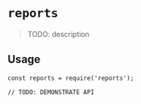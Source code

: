 # `reports`

> TODO: description

## Usage

```
const reports = require('reports');

// TODO: DEMONSTRATE API
```
